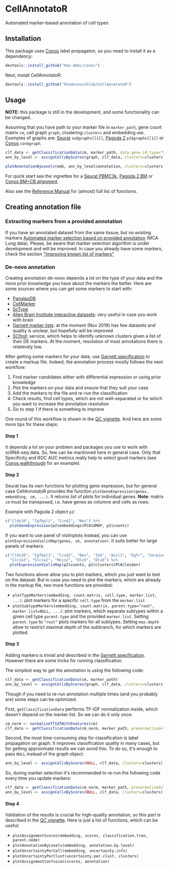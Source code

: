 # CellAnnotatoR
Automated marker-based annotation of cell types

## Installation

This package uses [Conos](https://github.com/hms-dbmi/conos) label propagaton, so you need to install it as a dependency:

```r
devtools::install_github("hms-dbmi/conos")
```

Next, install CellAnnotatoR:

```r
devtools::install_github("khodosevichlab/CellAnnotatoR")
```

## Usage

**NOTE:** this package is still in the development, and some functionality can be changed.

Assuming that you have path to your marker file in `marker_path`, gene count matrix `cm`, cell graph `graph`, clustering `clusters` and embedding `emb`. 
Examples of graphs are: [Seurat](https://github.com/satijalab/seurat/wiki/Seurat) `so@graphs[[1]]`, 
[Pagoda 2](https://github.com/hms-dbmi/pagoda2) `p2$graphs[[1]]` or [Conos](https://github.com/hms-dbmi/conos) `con$graph`.

```r
clf_data <- getClassificationData(cm, marker_path, data.gene.id.type="SYMBOL", marker.gene.id.type="SYMBOL")
ann_by_level <- assignCellsByScores(graph, clf_data, clusters=clusters)

plotAnnotationByLevels(emb, ann_by_level$annotation, clusters=clusters, size=0.2, font.size=c(2, 4), shuffle.colors=T)
```

For quick start see the vignettes for a [Seurat PBMC3k](vignettes/seurat_pbmc3k.md), [Pagoda 2 BM](vignettes/pagoda_bm.md) or [Conos BM+CB alignment](vignettes/conos_bm_cb.md).

Also see the [Reference Manual](CellAnnotatoR.pdf) for (almost) full list of functions.

## Creating annotation file

### Extracting markers from a provided annotation

If you have an annotated dataset from the same tissue, but no existing markers [Automated marker selection based on provided annotation](vignettes/mca_marker_selection.md) (MCA Lung data). Please, be aware that marker selection algorithm is under development and will be improved. In case you already have some markers, check the section ["Improving known list of markers"](vignettes/mca_marker_selection.md#improving-known-list-of-markers)

### De-novo annotation

Creating annotation de-novo depends a lot on the type of your data and the more prior knowledge you have about the markers the better.
Here are some sources where you can get some markers to start with:

- [PanglaoDB](https://panglaodb.se/)
- [CellMarker](http://biocc.hrbmu.edu.cn/CellMarker/)
- [ScType](https://sctype.fimm.fi/database.php)
- [Allen Brain Institute interactive datasets](https://portal.brain-map.org/atlases-and-data/rnaseq): very useful in case you work with brain
- [Garnett marker lists](https://cole-trapnell-lab.github.io/garnett/classifiers/): at the moment (Nov 2019) has few datasets and quality is unclear, but hopefully will be improved
- [SCfind](https://scfind.sanger.ac.uk/): service, which helps to identify unknown clusters given a list of their DE markers. At the moment, resolution of most annotations there is relatevely low.

After getting some markers for your data, use [Garnett specification](https://cole-trapnell-lab.github.io/garnett/docs/#constructing-a-marker-file) to create a markup file.
Indeed, the annotation process mostly follows the next workflow:

1. Find marker candidates either with differential expression or using prior knowledge
2. Plot the markers on your data and ensure that they suit your case
3. Add the markers to the file and re-run the classification
4. Check results, find cell types, which are not well-separated or for which you want to increase the annotation resolution
5. Go to step 1 if there is something to improve

One round of this workflow is shown in the [QC vignette](vignettes/mca_qc.md). And here are some more tips for these steps:

#### Step 1

It depends a lot on your problem and packages you use to work with scRNA-seq data. So, few can be mantioned here in general case. Only that Specificity and ROC AUC metrics really help to select good markers (see [Conos walkthrough](https://github.com/hms-dbmi/conos/blob/dev/vignettes/walkthrough.md#cluster-markers) for an example).

#### Step 2

Seurat has its own functions for plotting gene expression, but for general case CellAnnotatoR provides the function `plotGeneExpression(genes, embedding, cm, ...)`. 
It returns list of plots for individual genes. **Note**: matrix `cm` must be transposed, i.e. have genes as columns and cells as rows.

Example with Pagoda 2 object `p2`:

```R
c("Cldn10", "Igfbpl1", "Ccnd2", "Nes") %>% 
  plotGeneExpression(p2$embeddings$PCA$UMAP, p2$counts)
```

If you want to use panel of violinplots instead, you can use `plotExpressionViolinMap(genes, cm, annotation)`. It suits better for large panels of markers:

```R
c("Cldn10", "Igfbpl1", "Ccnd2", "Nes", "Id4", "Ascl1", "Egfr", "Serpine2", "Dcx", "Tubb3",
  "Slc1a3", "Slc1a2", "Meis2", "Dlx5", "Dlx6") %>% 
  plotExpressionViolinMap(p2$counts, p2$clusters$PCA$leiden)
```

Two functions above allow you to plot markers, which you just want to test on the dataset. But in case you need to plot the markers, which are already in the markup file, two more functions are provided:

- `plotTypeMarkers(embedding, count.matrix, cell.type, marker.list, ...)`: plot markers for a specific `cell.type` from the `marker.list`
- `plotSubtypeMarkers(embedding, count.matrix, parent.type="root", marker.list=NULL, ...)`: plot markers, which separate subtypes within a given cell type `parent.type` and the provided `marker.list`. Setting `parent.type` to `"root"` plots markers for all subtypes. Setting `max.depth` allow to restrict maximal depth of the subbranch, for which markers are plotted.

#### Step 3

Adding markers is trivial and described in the [Garnett specification](https://cole-trapnell-lab.github.io/garnett/docs/#constructing-a-marker-file). However there are some tricks for running classification.

The simplest way to get the annotation is using the following code:

```R
clf_data <- getClassificationData(cm, marker_path)
ann_by_level <- assignCellsByScores(graph, clf_data, clusters=clusters)
```

Though if you need to re-run annotation multiple times (and you probably are) some steps can be optimized.

First, `getClassificationData` performs TF-IDF normalization inside, which doesn't depend on the marker list. So we can do it only once:

```R
cm_norm <- normalizeTfIdfWithFeatures(cm)
clf_data <- getClassificationData(cm_norm, marker_path, prenormalized=T)
```

Second, the most time-consuming step for classification is label propagation on graph. It improves classification quality in many cases, but for getting approximate results we can avoid this. 
To do so, it's enough to pass `NULL` instead of the graph object:

```R
ann_by_level <- assignCellsByScores(NULL, clf_data, clusters=clusters)
```

So, during marker selection it's recommended to re-run the following code every time you update markers:

```R
clf_data <- getClassificationData(cm_norm, marker_path, prenormalized=T)
ann_by_level <- assignCellsByScores(NULL, clf_data, clusters=clusters)
```

#### Step 4

Validation of the results is crucial for high-quality annotation, so this part is described in the [QC vignette](vignettes/mca_qc.md). Here is just a list of functions, which can be useful:

- `plotAssignmentScores(embedding, scores, classification.tree, parent.node)`
- `plotAnnotationByLevels(embedding, annotation.by.level)`
- `plotUncertaintyPerCell(embedding, uncertainty.info)`
- `plotUncertaintyPerClust(uncertainty.per.clust, clusters)`
- `plotAssignmentConfusion(scores, annotation)`
